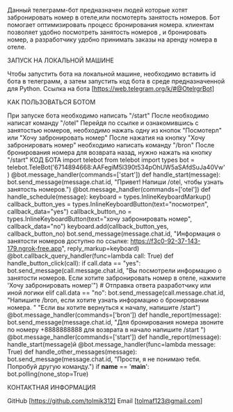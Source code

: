 Данный телеграмм-бот предназначен людей которые хотят забронировать номер в отеле,или посмотерть занятость номеров. Бот помогает оптимизировать процесс бронирования номера. клиентам позволяет удобно посмотреть занятость номеров , и бронировать номер, а разработчику удобно принимать заказы на аренду номера в отеле.

ЗАПУСК НА ЛОКАЛЬНОЙ МАШИНЕ

Чтобы запустить бота на локальной машине, необходимо вставить id бота в телеграмм, а затем запустить код бота в среде предназначенной для Python. Ссылка на бота [https://web.telegram.org/k/#@OtelrgrBot]

КАК ПОЛЬЗОВАТЬСЯ БОТОМ

При запуске бота необходимо написать "/start"
После необходимо написат команду "/otel"
Перейдя по ссылке и ознакомившись с занятостью номеров, необходимо нажать одну из кнопок "Посмотерл" или "Хочу забронировать номер"
После нажатия на кнопку "Хочу забронировать номер" необходимо написать команду "/bron"
После бронирования номера для возврата назад, нужно нажать на кнопку "/start"
КОД БОТА import telebot
from telebot import types
bot = telebot.TeleBot('6714894668:AAFegiM5l390t534pOhUW5aSAfdSuJa40Vw')
@bot.message_handler(commands=['start'])
def handle_start(message):
    bot.send_message(message.chat.id, "Привет! Напиши /otel, чтобы узнать занятость номеров.")
@bot.message_handler(commands=['otel'])
def handle_schedule(message):
    keyboard = types.InlineKeyboardMarkup()
    callback_button_yes = types.InlineKeyboardButton(text="посмотрел", callback_data="yes")
    callback_button_no = types.InlineKeyboardButton(text="хочу забронировать номер", callback_data="no")
    keyboard.add(callback_button_yes, callback_button_no)
    bot.send_message(message.chat.id, "Информация о занятости номеров доступно по ссылке: <https://f3c0-92-37-143-179.ngrok-free.app>", reply_markup=keyboard)
@bot.callback_query_handler(func=lambda call: True)
def handle_button_click(call):
    if call.data == "yes":
        bot.send_message(call.message.chat.id, "Вы посмотрели информацию о занятости номеров. Если хотите забронировать номер в отеле, нажмите 'Хочу забронировать номер'")
        # Отправка ответа разработчику или иной логики
    elif call.data == "no":
        bot.send_message(call.message.chat.id, 
                         "Напишите /bron, если хотите узнать информацию о бронировании номера. "
                         "Если вы хотите вернуться к началу, напишите /start")
@bot.message_handler(commands=['bron'])
def handle_report(message):
    bot.send_message(message.chat.id, "Для бронирования номера звоните по номеру +8888888888 для возврата в начало напишите /start ")
@bot.message_handler(commands=['start'])
def handle_report(message):
    handle_start(message)й
@bot.message_handler(func=lambda message: True)
def handle_other_messages(message):
    bot.send_message(message.chat.id, "Прости, я не понимаю тебя. Попробуй другую команду.")
if __name__ == '__main__':
    bot.polling(none_stop=True)

КОНТАКТНАЯ ИНФОРМАЦИЯ

GitHub [https://github.com/tolmik312] Email [tolmaf123@gmail.com]
